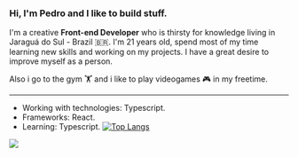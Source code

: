 ### Hi, I'm Pedro and I like to build stuff.

I'm a creative **Front-end Developer** who is thirsty for knowledge living in Jaraguá do Sul - Brazil 🇧🇷. I'm 21 years old, spend most of my time learning new skills and working on my projects. I have a great desire to improve myself as a person.

Also i go to the gym 🏋️ and i like to play videogames 🎮 in my freetime.

<hr />

- Working with technologies: Typescript.
- Frameworks: React.
- Learning: Typescript.
[![Top Langs](https://github-readme-stats.vercel.app/api/top-langs/?username=PedroMdrs&layout=compact&show_icons=true&theme=dark)](https://github.com/anuraghazra/github-readme-stats)

<a href="https://www.linkedin.com/in/pedro-henrique-medeiros/">
  <img src="https://img.shields.io/badge/LinkedIn-0077B5?style=for-the-badge&logo=linkedin&logoColor=white" />
</a>

